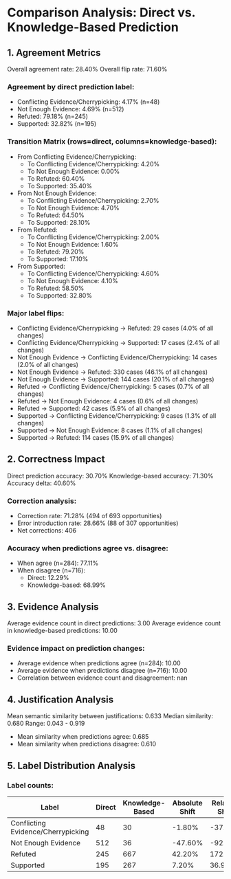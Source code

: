 # Comparison Analysis: Direct vs. Knowledge-Based Prediction

## 1. Agreement Metrics

Overall agreement rate: 28.40%
Overall flip rate: 71.60%

### Agreement by direct prediction label:
- Conflicting Evidence/Cherrypicking: 4.17% (n=48)
- Not Enough Evidence: 4.69% (n=512)
- Refuted: 79.18% (n=245)
- Supported: 32.82% (n=195)

### Transition Matrix (rows=direct, columns=knowledge-based):
- From Conflicting Evidence/Cherrypicking:
  - To Conflicting Evidence/Cherrypicking: 4.20%
  - To Not Enough Evidence: 0.00%
  - To Refuted: 60.40%
  - To Supported: 35.40%
- From Not Enough Evidence:
  - To Conflicting Evidence/Cherrypicking: 2.70%
  - To Not Enough Evidence: 4.70%
  - To Refuted: 64.50%
  - To Supported: 28.10%
- From Refuted:
  - To Conflicting Evidence/Cherrypicking: 2.00%
  - To Not Enough Evidence: 1.60%
  - To Refuted: 79.20%
  - To Supported: 17.10%
- From Supported:
  - To Conflicting Evidence/Cherrypicking: 4.60%
  - To Not Enough Evidence: 4.10%
  - To Refuted: 58.50%
  - To Supported: 32.80%

### Major label flips:
- Conflicting Evidence/Cherrypicking → Refuted: 29 cases (4.0% of all changes)
- Conflicting Evidence/Cherrypicking → Supported: 17 cases (2.4% of all changes)
- Not Enough Evidence → Conflicting Evidence/Cherrypicking: 14 cases (2.0% of all changes)
- Not Enough Evidence → Refuted: 330 cases (46.1% of all changes)
- Not Enough Evidence → Supported: 144 cases (20.1% of all changes)
- Refuted → Conflicting Evidence/Cherrypicking: 5 cases (0.7% of all changes)
- Refuted → Not Enough Evidence: 4 cases (0.6% of all changes)
- Refuted → Supported: 42 cases (5.9% of all changes)
- Supported → Conflicting Evidence/Cherrypicking: 9 cases (1.3% of all changes)
- Supported → Not Enough Evidence: 8 cases (1.1% of all changes)
- Supported → Refuted: 114 cases (15.9% of all changes)

## 2. Correctness Impact

Direct prediction accuracy: 30.70%
Knowledge-based accuracy: 71.30%
Accuracy delta: 40.60%

### Correction analysis:
- Correction rate: 71.28% (494 of 693 opportunities)
- Error introduction rate: 28.66% (88 of 307 opportunities)
- Net corrections: 406

### Accuracy when predictions agree vs. disagree:
- When agree (n=284): 77.11%
- When disagree (n=716):
  - Direct: 12.29%
  - Knowledge-based: 68.99%

## 3. Evidence Analysis

Average evidence count in direct predictions: 3.00
Average evidence count in knowledge-based predictions: 10.00

### Evidence impact on prediction changes:
- Average evidence when predictions agree (n=284): 10.00
- Average evidence when predictions disagree (n=716): 10.00
- Correlation between evidence count and disagreement: nan

## 4. Justification Analysis

Mean semantic similarity between justifications: 0.633
Median similarity: 0.680
Range: 0.043 - 0.919

- Mean similarity when predictions agree: 0.685
- Mean similarity when predictions disagree: 0.610

## 5. Label Distribution Analysis

### Label counts:
| Label | Direct | Knowledge-Based | Absolute Shift | Relative Shift |
|-------|--------|----------------|----------------|---------------|
| Conflicting Evidence/Cherrypicking | 48 | 30 | -1.80% | -37.50% |
| Not Enough Evidence | 512 | 36 | -47.60% | -92.97% |
| Refuted | 245 | 667 | 42.20% | 172.24% |
| Supported | 195 | 267 | 7.20% | 36.92% |
